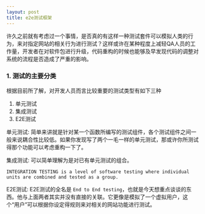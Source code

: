 ```yaml
---
layout: post
title: e2e测试框架
---
```

许久之前就有考虑过一个事情，是否真的有这样一种测试套件可以模拟人类的行为，来对指定网站的相关行为进行测试？这样或许在某种程度上减轻QA人员的工作量，开发者在对软件包进行升级，代码重构的时候也能够及早发现代码的调整对系统的流程是否造成了严重的影响。

### 1. 测试的主要分类

根据目前所了解，对开发人员而言比较重要的测试类型有如下三种

1. 单元测试
2. 集成测试
3. E2E测试

单元测试: 简单来讲就是针对某一个函数所编写的测试组件，各个测试组件之间一般来说耦合性比较低。如果你发现写了两个一毛一样的单元测试，那或许你所测试得那个功能可以考虑重构一下了。

集成测试: 可以简单理解为是对已有单元测试的组合。

```
INTEGRATION TESTING is a level of software testing where individual units are combined and tested as a group.
```

E2E测试: E2E测试的全名是 `End to End testing`，也就是今天想重点谈谈的东西。他与上面两者其实并没有直接的关联。它更像是模拟了一个虚拟用户，这个“用户”可以根据你设定得规则来对相关的网站功能进行测试。


